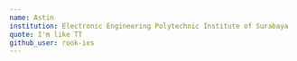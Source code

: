```yaml
---
name: Astin
institution: Electronic Engineering Polytechnic Institute of Surabaya
quote: I'm like TT
github_user: rook-ies
---
```


